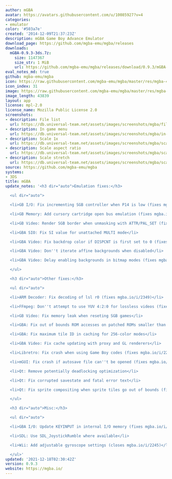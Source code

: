 ```yaml
---
author: mGBA
avatar: https://avatars.githubusercontent.com/u/10085927?v=4
categories:
- emulator
color: '#503a7e'
created: '2014-12-09T21:37:23Z'
description: mGBA Game Boy Advance Emulator
download_page: https://github.com/mgba-emu/mgba/releases
downloads:
  mGBA-0.9.3-3ds.7z:
    size: 1147367
    size_str: 1 MiB
    url: https://github.com/mgba-emu/mgba/releases/download/0.9.3/mGBA-0.9.3-3ds.7z
eval_notes_md: true
github: mgba-emu/mgba
icon: https://raw.githubusercontent.com/mgba-emu/mgba/master/res/mgba-48.png
icon_index: 31
image: https://raw.githubusercontent.com/mgba-emu/mgba/master/res/mgba-256.png
image_length: 43839
layout: app
license: mpl-2.0
license_name: Mozilla Public License 2.0
screenshots:
- description: File list
  url: https://db.universal-team.net/assets/images/screenshots/mgba/file-list.png
- description: In game menu
  url: https://db.universal-team.net/assets/images/screenshots/mgba/in-game-menu.png
- description: Scale 1x
  url: https://db.universal-team.net/assets/images/screenshots/mgba/scale-1x.png
- description: Scale aspect ratio
  url: https://db.universal-team.net/assets/images/screenshots/mgba/scale-aspect-ratio.png
- description: Scale stretch
  url: https://db.universal-team.net/assets/images/screenshots/mgba/scale-stretch.png
source: https://github.com/mgba-emu/mgba
systems:
- 3DS
title: mGBA
update_notes: '<h3 dir="auto">Emulation fixes:</h3>

  <ul dir="auto">

  <li>GB I/O: Fix incrementing SGB controller when P14 is low (fixes mgba.io/i/2202)</li>

  <li>GB Memory: Add cursory cartridge open bus emulation (fixes mgba.io/i/2032)</li>

  <li>GB Video: Render SGB border when unmasking with ATTR/PAL_SET (fixes mgba.io/i/2261)</li>

  <li>GBA SIO: Fix SI value for unattached MULTI mode</li>

  <li>GBA Video: Fix backdrop color if DISPCNT is first set to 0 (fixes mgba.io/i/2260)</li>

  <li>GBA Video: Don''t iterate affine backgrounds when disabled</li>

  <li>GBA Video: Delay enabling backgrounds in bitmap modes (fixes mgba.io/i/1668)</li>

  </ul>

  <h3 dir="auto">Other fixes:</h3>

  <ul dir="auto">

  <li>ARM Decoder: Fix decoding of lsl r0 (fixes mgba.io/i/2349)</li>

  <li>FFmpeg: Don''t attempt to use YUV 4:2:0 for lossless videos (fixes mgba.io/i/2084)</li>

  <li>GB Video: Fix memory leak when reseting SGB games</li>

  <li>GBA: Fix out of bounds ROM accesses on patched ROMs smaller than 32 MiB</li>

  <li>GBA: Fix maximum tile ID in caching for 256-color modes</li>

  <li>GBA Video: Fix cache updating with proxy and GL renderers</li>

  <li>Libretro: Fix crash when using Game Boy codes (fixes mgba.io/i/2281)</li>

  <li>mGUI: Fix crash if autosave file can''t be opened (fixes mgba.io/i/2268)</li>

  <li>Qt: Remove potentially deadlocking optimization</li>

  <li>Qt: Fix corrupted savestate and fatal error text</li>

  <li>Qt: Fix sprite compositing when sprite tiles go out of bounds (fixes mgba.io/i/2348)</li>

  </ul>

  <h3 dir="auto">Misc:</h3>

  <ul dir="auto">

  <li>GBA I/O: Update KEYINPUT in internal I/O memory (fixes mgba.io/i/2235)</li>

  <li>SDL: Use SDL_JoystickRumble where available</li>

  <li>Wii: Add adjustable gyroscope settings (closes mgba.io/i/2245)</li>

  </ul>'
updated: '2021-12-18T02:30:42Z'
version: 0.9.3
website: https://mgba.io/
---
```

